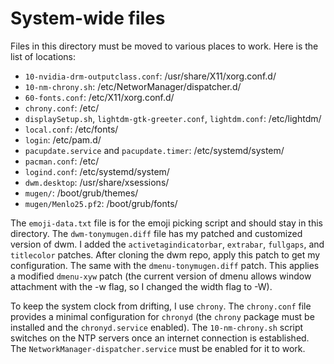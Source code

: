 # System-wide files

Files in this directory must be moved to various places to work. Here is the list of locations:

- `10-nvidia-drm-outputclass.conf`: /usr/share/X11/xorg.conf.d/
- `10-nm-chrony.sh`: /etc/NetworManager/dispatcher.d/
- `60-fonts.conf`: /etc/X11/xorg.conf.d/
- `chrony.conf`: /etc/
- `displaySetup.sh`, `lightdm-gtk-greeter.conf`, `lightdm.conf`: /etc/lightdm/
- `local.conf`: /etc/fonts/
- `login`: /etc/pam.d/
- `pacupdate.service` and `pacupdate.timer`: /etc/systemd/system/
- `pacman.conf`: /etc/
- `logind.conf`: /etc/systemd/system/
- `dwm.desktop`: /usr/share/xsessions/
- `mugen/`: /boot/grub/themes/
- `mugen/Menlo25.pf2`: /boot/grub/fonts/

 The `emoji-data.txt` file is for the emoji picking script and should stay in this directory. The `dwm-tonymugen.diff` file has my patched and customized version of dwm. I added the `activetagindicatorbar`, `extrabar`, `fullgaps`, and `titlecolor` patches. After cloning the dwm repo, apply this patch to get my configuration. The same with the `dmenu-tonymugen.diff` patch. This applies a modified `dmenu-xyw` patch (the current version of dmenu allows window attachment with the -w flag, so I changed the width flag to -W).

To keep the system clock from drifting, I use `chrony`. The `chrony.conf` file provides a minimal configuration for `chronyd` (the `chrony` package must be installed and the `chronyd.service` enabled). The `10-nm-chrony.sh` script switches on the NTP servers once an internet connection is established. The `NetworkManager-dispatcher.service` must be enabled for it to work.
